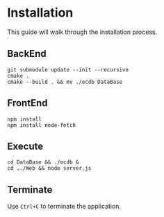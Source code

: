 # Installation

This guide will walk through the installation process.

## BackEnd

```shell
git submodule update --init --recursive
cmake .
cmake --build . && mv ./ecdb DataBase
```

## FrontEnd

```shell
npm install
npm install node-fetch
```

## Execute

```shell
cd DataBase && ./ecdb &
cd ../Web && node server.js
```

## Terminate

Use `Ctrl+C` to terminate the application.
